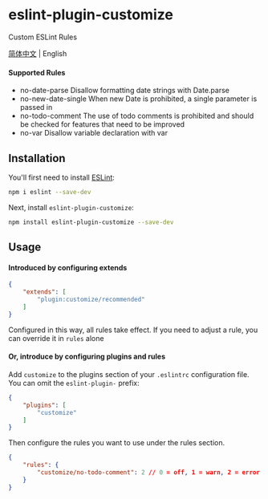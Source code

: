 # eslint-plugin-customize

Custom ESLint Rules

[简体中文](./README.md) | English

#### Supported Rules
- no-date-parse  Disallow formatting date strings with Date.parse
- no-new-date-single When new Date is prohibited, a single parameter is passed in
- no-todo-comment  The use of todo comments is prohibited and should be checked for features that need to be improved
- no-var  Disallow variable declaration with var

## Installation

You'll first need to install [ESLint](https://eslint.org/):

```sh
npm i eslint --save-dev
```

Next, install `eslint-plugin-customize`:

```sh
npm install eslint-plugin-customize --save-dev
```

## Usage
#### Introduced by configuring extends
```json
{
    "extends": [
        "plugin:customize/recommended"
    ]
}
```
Configured in this way, all rules take effect. If you need to adjust a rule, you can override it in `rules` alone

#### Or, introduce by configuring plugins and rules
Add `customize` to the plugins section of your `.eslintrc` configuration file. You can omit the `eslint-plugin-` prefix:

```json
{
    "plugins": [
        "customize"
    ]
}
```

Then configure the rules you want to use under the rules section.

```json
{
    "rules": {
        "customize/no-todo-comment": 2 // 0 = off, 1 = warn, 2 = error
    }
}
```